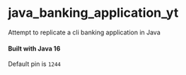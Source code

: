 # java_banking_application_yt
Attempt to replicate a cli banking application in Java

#### Built with Java 16

Default pin is `1244`
